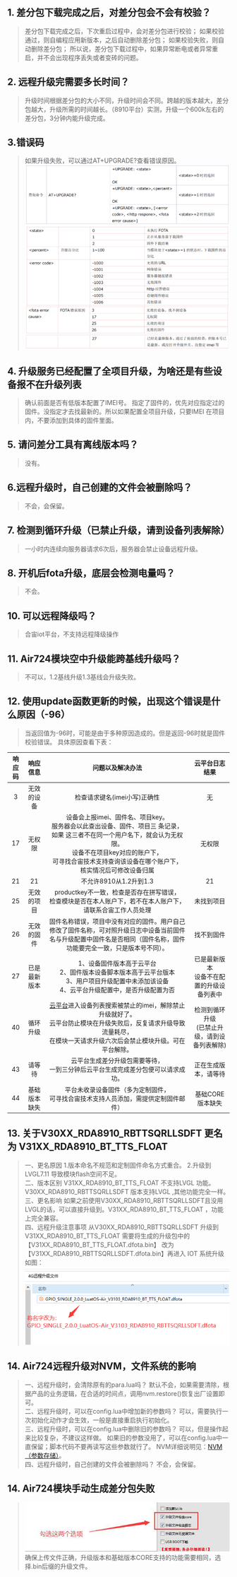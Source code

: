 ## 1. 差分包下载完成之后，对差分包会不会有校验？
>差分包下载完成之后，下次重启过程中，会对差分包进行校验；
>如果校验通过，则自编程应用新版本，之后自动删除差分包；
>如果校验失败，则自动删除差分包；
>所以说，差分包下载过程中，如果异常断电或者异常重启，并不会出现程序丢失或者变砖的问题。

## 2. 远程升级完需要多长时间？
>升级时间根据差分包的大小不同，升级时间会不同。跨越的版本越大，差分包越大，升级所需的时间越长。（8910平台）实测，升级一个600k左右的差分包，3分钟内能升级完成。

## 3.错误码
>如果升级失败，可以通过AT+UPGRADE?查看错误原因。
>![](../../image/常见问题/远程升级问题/20220720155354029_image.png)

## 4. 升级服务已经配置了全项目升级，为啥还是有些设备报不在升级列表
>确认前面是否有低版本配置了IMEI号。
>指定了固件的，优先对应指定过的固件。没指定才去找最新的。所以如果配置全项目升级，只要IMEI 在项目内，不要添加到具体的固件里面。

## 5. 请问差分工具有离线版本吗？
>没有。


## 6.远程升级时，自己创建的文件会被删除吗？
>不会，会保留。

## 7. 检测到循环升级（已禁止升级，请到设备列表解除）
>一小时内连续向服务器请求6次后，服务器会禁止设备远程升级。

## 8. 开机后fota升级，底层会检测电量吗？
>不会。

## 10. 可以远程降级吗？
>合宙iot平台，不支持远程降级操作

## 11. Air724模块空中升级能跨基线升级吗？
>不可以，1.2基线升级1.3基线会升级失败。

## 12. 使用update函数更新的时候，出现这个错误是什么原因（-96）
>当返回值为-96时，可能是由于多种原因造成的。但是返回-96时就是固件校验错误。
>具体原因查看下表：

| 响应码 |   响应信息   |                       问题以及解决办法                       |                   云平台日志结果                   |
| :----: | :----------: | :----------------------------------------------------------: | :------------------------------------------------: |
|   3    |  无效的设备  |                 检查请求键名(imei小写)正确性                 |                         无                         |
|   17   |    无权限    | 设备会上报imei、固件名、项目key。<br />服务器会以此查出设备、固件、项目三 条记录，<br />如果 这三者不在同一个用户名下，就会认为无权限。<br>设备不在项目key对应的账户下，<br />可寻找合宙技术支持查询该设备在哪个账户下，<br />核实情况后可修改设备归属 |                       无权限                       |
|   21   |      21      |                    不允许8910从1.2升到1.3                    |                         21                         |
|   25   |  无效的项目  | productkey不一致，检查是否存在拼写错误，<br />检查模块是否在本人账户下，若不在本人账户下，请联系合宙工作人员处理 |                     未找到项目                     |
|   26   |  无效的固件  | 固件名称错误，项目中没有对应的固件。用户自己修改了固件名称，可对照升级日志中设备当前固件名与升级配置中固件名是否相同（固件名称，固件功能要完全一致，只是版本号不同）。 |                     找不到固件                     |
|   27   | 已是最新版本 | 1、设备固件版本高于云平台<br>2、固件版本设备脚本版本高于云平台版本<br>3、用户项目升级配置中未添加该设备<br />4、云平台升级配置中，是否升级配置为否 |    已是最新版本<br>设备不在配置的升级设备列表中    |
|   40   |   循环升级   | [云平台](https://iot.openluat.com/)进入设备列表搜索被禁止的imei，解除禁止升级就好了。<br />云平台防止模块在升级失败后，反复请求升级导致流量耗尽，<br />在模块一天请求升级六次后会禁止模块升级。可在平台解除。 | 检测到循环升级<br />(已禁止升级，请到设备列表解除) |
|   43   |    请等待    | 云平台生成差分升级包需要等待，<br />一到三分钟后云平台生成完成差分包便可以请求成功。 |                正在生成版本，请等待                |
|   44   | 基础版本缺失 | 平台未收录设备固件（多为定制固件，<br />可寻找合宙技术支持人员添加，需提供定制固件邮件） |                  基础CORE版本缺失                  |

## 13. 关于V30XX_RDA8910_RBTTSQRLLSDFT 更名为 V31XX_RDA8910_BT_TTS_FLOAT
>一、更名原因
>1.版本命名不规范和定制固件命名方式重合。
>2.升级到LVGL7.11 导致模块flash空间不足。<br>
>二、版本区别
>V31XX_RDA8910_BT_TTS_FLOAT 不支持LVGL 功能。
>V30XX_RDA8910_RBTTSQRLLSDFT 版本支持LVGL ,其他功能完全一样。<br>
>三、更名影响
>如果之前使用V30XX_RDA8910_RBTTSQRLLSDFT且没用LVGL的话，可以直接升级到。V31XX_RDA8910_BT_TTS_FLOAT ，功能上完全兼容。<br>
>四、远程升级注意事项
>从V30XX_RDA8910_RBTTSQRLLSDFT 升级到V31XX_RDA8910_BT_TTS_FLOAT 需要将生成的升级包中的【V31XX_RDA8910_BT_TTS_FLOAT.dfota.bin】 改为 【V31XX_RDA8910_RBTTSQRLLSDFT.dfota.bin】再进入 IOT 系统升级
>如图：
>![](../../image/常见问题/远程升级问题/20220719141054118_image.png)

## 14. Air724远程升级对NVM，文件系统的影响
>一、远程升级时，会清除原有的para.lua吗？
>默认不会，如果需要清除，根据产品的业务逻辑，在合适的时间点，调用nvm.restore()恢复出厂设置即可。<br>
>二、远程升级时，可以在config.lua中增加新的参数吗？
>可以，需要执行一次初始化动作才会生效，一般是直接重启执行初始化。<br>
>三、远程升级时，可以在config.lua中删除旧的参数吗？
>可以，但是操作起来比较复杂，不建议这样做。
>如果旧的参数没用了，可以在config.lua中一直保留；脚本代码不要再读写这些参数就行了。
>NVM详细说明见：[NVM（参数存储）](https://doc.openluat.com/wiki/27?wiki_page_id=3135 "NVM（参数存储）")。<br>
>四、远程升级时，自己创建的文件会被删除吗？
>不会，会保留。

## 14. Air724模块手动生成差分包失败
>
>
>![](../../image/常见问题/远程升级问题/20220719141741872_image.png)
>确保上传文件正确，升级版本和基础版本CORE支持的功能需要相同，选择.bin后缀的升级文件。
